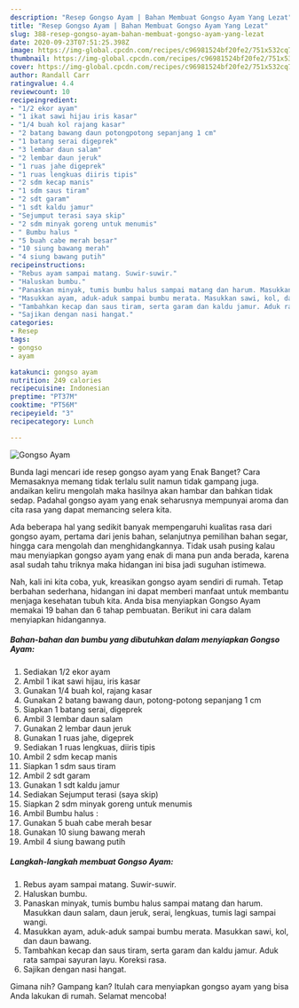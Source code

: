 ```yaml
---
description: "Resep Gongso Ayam | Bahan Membuat Gongso Ayam Yang Lezat"
title: "Resep Gongso Ayam | Bahan Membuat Gongso Ayam Yang Lezat"
slug: 388-resep-gongso-ayam-bahan-membuat-gongso-ayam-yang-lezat
date: 2020-09-23T07:51:25.398Z
image: https://img-global.cpcdn.com/recipes/c96981524bf20fe2/751x532cq70/gongso-ayam-foto-resep-utama.jpg
thumbnail: https://img-global.cpcdn.com/recipes/c96981524bf20fe2/751x532cq70/gongso-ayam-foto-resep-utama.jpg
cover: https://img-global.cpcdn.com/recipes/c96981524bf20fe2/751x532cq70/gongso-ayam-foto-resep-utama.jpg
author: Randall Carr
ratingvalue: 4.4
reviewcount: 10
recipeingredient:
- "1/2 ekor ayam"
- "1 ikat sawi hijau iris kasar"
- "1/4 buah kol rajang kasar"
- "2 batang bawang daun potongpotong sepanjang 1 cm"
- "1 batang serai digeprek"
- "3 lembar daun salam"
- "2 lembar daun jeruk"
- "1 ruas jahe digeprek"
- "1 ruas lengkuas diiris tipis"
- "2 sdm kecap manis"
- "1 sdm saus tiram"
- "2 sdt garam"
- "1 sdt kaldu jamur"
- "Sejumput terasi saya skip"
- "2 sdm minyak goreng untuk menumis"
- " Bumbu halus "
- "5 buah cabe merah besar"
- "10 siung bawang merah"
- "4 siung bawang putih"
recipeinstructions:
- "Rebus ayam sampai matang. Suwir-suwir."
- "Haluskan bumbu."
- "Panaskan minyak, tumis bumbu halus sampai matang dan harum. Masukkan daun salam, daun jeruk, serai, lengkuas, tumis lagi sampai wangi."
- "Masukkan ayam, aduk-aduk sampai bumbu merata. Masukkan sawi, kol, dan daun bawang."
- "Tambahkan kecap dan saus tiram, serta garam dan kaldu jamur. Aduk rata sampai sayuran layu. Koreksi rasa."
- "Sajikan dengan nasi hangat."
categories:
- Resep
tags:
- gongso
- ayam

katakunci: gongso ayam 
nutrition: 249 calories
recipecuisine: Indonesian
preptime: "PT37M"
cooktime: "PT56M"
recipeyield: "3"
recipecategory: Lunch

---
```



![Gongso Ayam](https://img-global.cpcdn.com/recipes/c96981524bf20fe2/751x532cq70/gongso-ayam-foto-resep-utama.jpg)

Bunda lagi mencari ide resep gongso ayam yang Enak Banget? Cara Memasaknya memang tidak terlalu sulit namun tidak gampang juga. andaikan keliru mengolah maka hasilnya akan hambar dan bahkan tidak sedap. Padahal gongso ayam yang enak seharusnya mempunyai aroma dan cita rasa yang dapat memancing selera kita.

Ada beberapa hal yang sedikit banyak mempengaruhi kualitas rasa dari gongso ayam, pertama dari jenis bahan, selanjutnya pemilihan bahan segar, hingga cara mengolah dan menghidangkannya. Tidak usah pusing kalau mau menyiapkan gongso ayam yang enak di mana pun anda berada, karena asal sudah tahu triknya maka hidangan ini bisa jadi suguhan istimewa.




Nah, kali ini kita coba, yuk, kreasikan gongso ayam sendiri di rumah. Tetap berbahan sederhana, hidangan ini dapat memberi manfaat untuk membantu menjaga kesehatan tubuh kita. Anda bisa menyiapkan Gongso Ayam memakai 19 bahan dan 6 tahap pembuatan. Berikut ini cara dalam menyiapkan hidangannya.

<!--inarticleads1-->

##### Bahan-bahan dan bumbu yang dibutuhkan dalam menyiapkan Gongso Ayam:

1. Sediakan 1/2 ekor ayam
1. Ambil 1 ikat sawi hijau, iris kasar
1. Gunakan 1/4 buah kol, rajang kasar
1. Gunakan 2 batang bawang daun, potong-potong sepanjang 1 cm
1. Siapkan 1 batang serai, digeprek
1. Ambil 3 lembar daun salam
1. Gunakan 2 lembar daun jeruk
1. Gunakan 1 ruas jahe, digeprek
1. Sediakan 1 ruas lengkuas, diiris tipis
1. Ambil 2 sdm kecap manis
1. Siapkan 1 sdm saus tiram
1. Ambil 2 sdt garam
1. Gunakan 1 sdt kaldu jamur
1. Sediakan Sejumput terasi (saya skip)
1. Siapkan 2 sdm minyak goreng untuk menumis
1. Ambil  Bumbu halus :
1. Gunakan 5 buah cabe merah besar
1. Gunakan 10 siung bawang merah
1. Ambil 4 siung bawang putih




<!--inarticleads2-->

##### Langkah-langkah membuat Gongso Ayam:

1. Rebus ayam sampai matang. Suwir-suwir.
1. Haluskan bumbu.
1. Panaskan minyak, tumis bumbu halus sampai matang dan harum. Masukkan daun salam, daun jeruk, serai, lengkuas, tumis lagi sampai wangi.
1. Masukkan ayam, aduk-aduk sampai bumbu merata. Masukkan sawi, kol, dan daun bawang.
1. Tambahkan kecap dan saus tiram, serta garam dan kaldu jamur. Aduk rata sampai sayuran layu. Koreksi rasa.
1. Sajikan dengan nasi hangat.




Gimana nih? Gampang kan? Itulah cara menyiapkan gongso ayam yang bisa Anda lakukan di rumah. Selamat mencoba!
